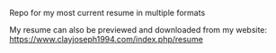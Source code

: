 Repo for my most current resume in multiple formats

My resume can also be previewed and downloaded from my website:  
https://www.clayjoseph1994.com/index.php/resume
